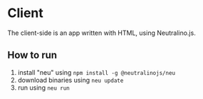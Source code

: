 # Client
The client-side is an app written with HTML, using Neutralino.js. 
## How to run
1.  install "neu" using ```npm install -g @neutralinojs/neu```
2. download binaries using ```neu update```
2. run using ```neu run```


